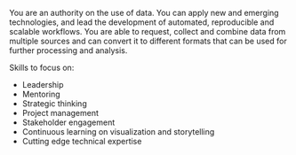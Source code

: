 You are an authority on the use of data. You can apply new and emerging technologies, and lead the development of automated, reproducible and scalable workflows. You are able to request, collect and combine data from multiple sources and can convert it to different formats that can be used for further processing and analysis.

Skills to focus on: 
* Leadership
* Mentoring
* Strategic thinking
* Project management
* Stakeholder engagement
* Continuous learning on visualization and storytelling
* Cutting edge technical expertise